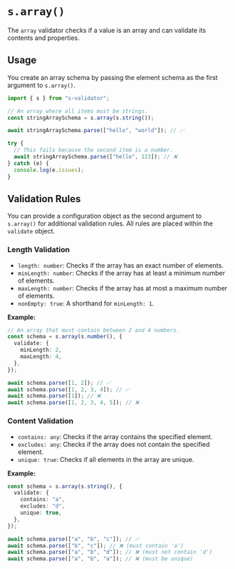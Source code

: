# `s.array()`

The `array` validator checks if a value is an array and can validate its contents and properties.

## Usage

You create an array schema by passing the element schema as the first argument to `s.array()`.

```typescript
import { s } from "s-validator";

// An array where all items must be strings.
const stringArraySchema = s.array(s.string());

await stringArraySchema.parse(["hello", "world"]); // ✅

try {
  // This fails because the second item is a number.
  await stringArraySchema.parse(["hello", 123]); // ❌
} catch (e) {
  console.log(e.issues);
}
```

## Validation Rules

You can provide a configuration object as the second argument to `s.array()` for additional validation rules. All rules are placed within the `validate` object.

### Length Validation

- `length: number`: Checks if the array has an exact number of elements.
- `minLength: number`: Checks if the array has at least a minimum number of elements.
- `maxLength: number`: Checks if the array has at most a maximum number of elements.
- `nonEmpty: true`: A shorthand for `minLength: 1`.

**Example:**

```typescript
// An array that must contain between 2 and 4 numbers.
const schema = s.array(s.number(), {
  validate: {
    minLength: 2,
    maxLength: 4,
  },
});

await schema.parse([1, 2]); // ✅
await schema.parse([1, 2, 3, 4]); // ✅
await schema.parse([1]); // ❌
await schema.parse([1, 2, 3, 4, 5]); // ❌
```

### Content Validation

- `contains: any`: Checks if the array contains the specified element.
- `excludes: any`: Checks if the array does not contain the specified element.
- `unique: true`: Checks if all elements in the array are unique.

**Example:**

```typescript
const schema = s.array(s.string(), {
  validate: {
    contains: "a",
    excludes: "d",
    unique: true,
  },
});

await schema.parse(["a", "b", "c"]); // ✅
await schema.parse(["b", "c"]); // ❌ (must contain 'a')
await schema.parse(["a", "b", "d"]); // ❌ (must not contain 'd')
await schema.parse(["a", "b", "a"]); // ❌ (must be unique)
```
